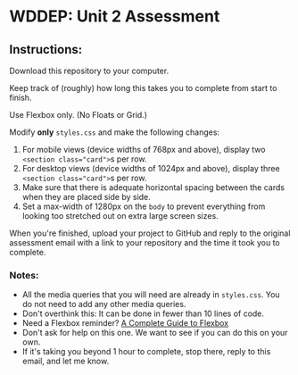<h1>WDDEP: Unit 2 Assessment</h1>

<section class="instructions">
<h2>Instructions:</h2>
<p>Download this repository to your computer.</p>
<p>Keep track of (roughly) how long this takes you to complete from start to finish.</p>
<p>Use Flexbox only. (No Floats or Grid.)</p>
<p>Modify <strong>only</strong> <code>styles.css</code> and make the following changes:</p>
<ol>
<li>For mobile views (device widths of 768px and above), display two <code>&lt;section class="card"&gt;</code>s per row.</li>
<li>For desktop views (device widths of 1024px and above), display three <code>&lt;section class="card"&gt;</code>s per row.</li>
<li>Make sure that there is adequate horizontal spacing between the cards when they are placed side by side.</li>
<li>Set a max-width of 1280px on the <code>body</code> to prevent everything from looking too stretched out on extra large screen sizes.</li>
</ol>
<p>When you're finished, upload your project to GitHub and reply to the original assessment email with a link to your repository and the time it took you to complete.</p>

<h3>Notes:</h3>
<ul>
<li>All the media queries that you will need are already in <code>styles.css</code>. You do not need to add any other media queries.</li>
<li>Don't overthink this: It can be done in fewer than 10 lines of code.</li>
<li>Need a Flexbox reminder? <a href="https://css-tricks.com/snippets/css/a-guide-to-flexbox/" target="_blank">A Complete Guide to Flexbox</a></li>
<li>Don't ask for help on this one. We want to see if you can do this on your own.</li>
<li>If it's taking you beyond 1 hour to complete, stop there, reply to this email, and let me know.</li>
</ul>
</section>
